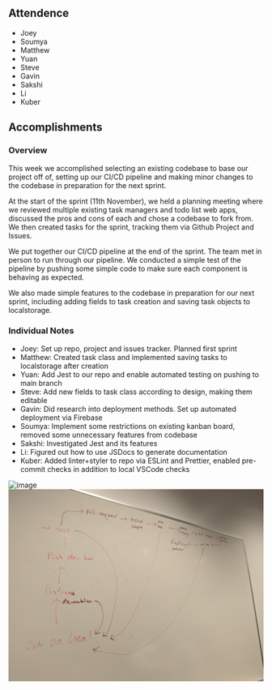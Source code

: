 ## Attendence

- Joey
- Soumya
- Matthew
- Yuan
- Steve
- Gavin
- Sakshi
- Li
- Kuber

## Accomplishments

### Overview

This week we accomplished selecting an existing codebase to base our project
off of, setting up our CI/CD pipeline and making minor changes to the codebase
in preparation for the next sprint.

At the start of the sprint (11th November), we held a planning meeting where
we reviewed multiple existing task managers and todo list web apps, discussed the
pros and cons of each and chose a codebase to fork from. We then created tasks for
the sprint, tracking them via Github Project and Issues.

We put together our CI/CD pipeline at the end of the sprint. The team met in person
to run through our pipeline. We conducted a simple test of the pipeline by pushing
some simple code to make sure each component is behaving as expected.

We also made simple features to the codebase in preparation for our next sprint,
including adding fields to task creation and saving task objects to localstorage.

### Individual Notes

- Joey: Set up repo, project and issues tracker. Planned first sprint
- Matthew: Created task class and implemented saving tasks to localstorage after
  creation
- Yuan: Add Jest to our repo and enable automated testing on pushing to main branch
- Steve: Add new fields to task class according to design, making them editable
- Gavin: Did research into deployment methods. Set up automated deployment via
  Firebase
- Soumya: Implement some restrictions on existing kanban board, removed some
  unnecessary features from codebase
- Sakshi: Investigated Jest and its features
- Li: Figured out how to use JSDocs to generate documentation
- Kuber: Added linter+styler to repo via ESLint and Prettier, enabled
  pre-commit checks in addition to local VSCode checks

![image](misc/img1.jpg)
![image](misc/img2.jpg)
